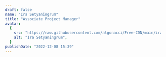 ```yaml
---
draft: false
name: "Ira Setyaningrum"
title: "Associate Project Manager"
avatar:
  {
    src: "https://raw.githubusercontent.com/algonacci/Free-CDN/main/ira.png",
    alt: "Ira Setyaningrum",
  }
publishDate: "2022-12-08 15:39"
---
```

